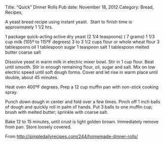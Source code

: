 Title: &#8220;Quick&#8221; Dinner Rolls
Pub date: November 18, 2012
Category: Bread, Recipes, 

A yeast bread recipe using instant yeast.  Start to finish time is approximately 1 1/2 hrs.

1 package quick-acting active dry yeast (2 1/4 teaspoons) ( 7 grams)
1 1/3 cup milk (105º to 115ºF degrees)
3 to 3 1/2 cups flour or whole wheat flour
3 tablespoons oil
1 tablespoon sugar
1 teaspoon salt
1 tablespoon melted butter
coarse salt

Dissolve yeast in warm milk in electric mixer bowl. Stir in 1 cup flour. Beat until smooth. Stir in enough remaining flour, oil, sugar and salt. Mix on low electric speed until soft dough forms. Cover and let rise in warm place until double, about 45 minutes.

Heat oven 400ºF degrees. Prep a 12 cup muffin pan with non-stick cooking spray.

Punch down dough in center and fold over a few times. Pinch off 1 inch balls of dough and quickly roll in palm of hands. Put 3 balls to one muffin cup; brush with melted butter; sprinkle with coarse salt.

Bake 12 to 15 minutes, until crust is light golden brown. Immediately remove from pan. Store loosely covered.

From http://simpledailyrecipes.com/244/homemade-dinner-rolls/